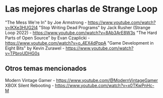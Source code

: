 # Las mejores charlas de Strange Loop

"The Mess We're In" by Joe Armstrong - https://www.youtube.com/watch?v=lKXe3HUG2l4
"Stop Writing Dead Programs" by Jack Rusher (Strange Loop 2022) - https://www.youtube.com/watch?v=8Ab3ArE8W3s
"The Hard Parts of Open Source" by Evan Czaplicki - https://www.youtube.com/watch?v=o_4EX4dPppA
"Game Development in Eight Bits" by Kevin Zurawel - https://www.youtube.com/watch?v=TPbroUDHG0s

## Otros temas mencionados

Modern Vintage Gamer - https://www.youtube.com/@ModernVintageGamer
XBOX Silent Rebooting - https://www.youtube.com/watch?v=x0TKwPnHc-M